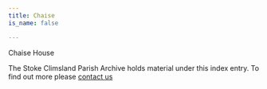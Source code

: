 ```yaml
---
title: Chaise
is_name: false

---
```


Chaise House


The Stoke Climsland Parish Archive holds material under this index entry. To find out more please [contact us](/contact/)
